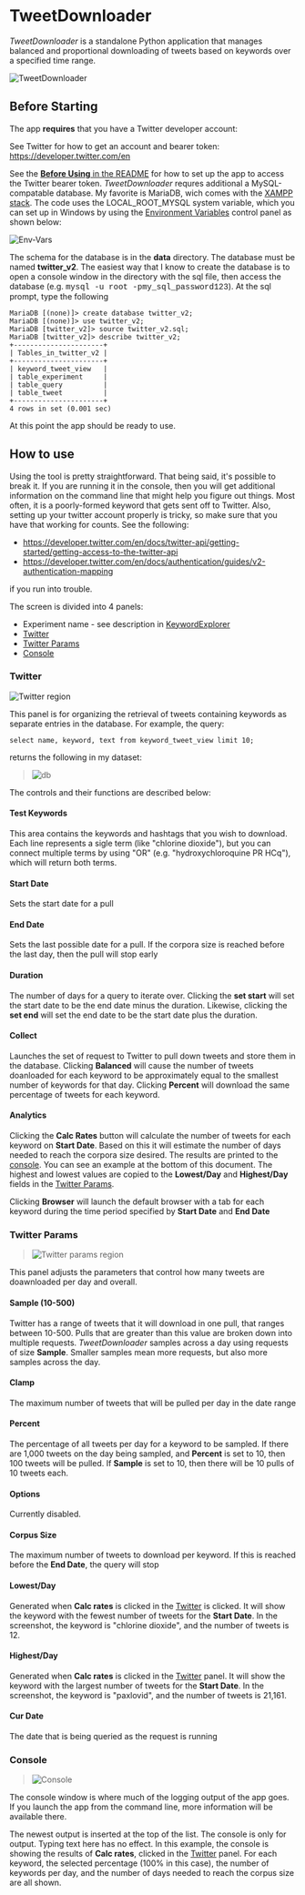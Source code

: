 # TweetDownloader

_TweetDownloader_ is a standalone Python application that manages balanced and proportional downloading of tweets based on keywords over a specified time range.

![TweetDownloader](../images/TweetDownloader.png)

## Before Starting
The app **requires** that you have a Twitter developer account:

See Twitter for how to get an account and bearer token: https://developer.twitter.com/en

See the [**Before Using** in the README](../README.md) for how to set up the app to access the Twitter bearer token.  _TweetDownloader_ requres additional a MySQL-compatable database. My favorite is MariaDB, wich comes with the [XAMPP stack](https://www.apachefriends.org/). The code uses the LOCAL_ROOT_MYSQL system variable, which you can set up in Windows by using the [Environment Variables](https://docs.oracle.com/en/database/oracle/machine-learning/oml4r/1.5.1/oread/creating-and-modifying-environment-variables-on-windows.html) control panel as shown below:

![Env-Vars](../images/mysql_env_variable.png)

The schema for the database is in the **data** directory. The database must be named **twitter_v2**. The easiest way that I know to create the database is to open a console window in the directory with the sql file, then access the database (e.g. <span style="font-family:Courier;">mysql -u root -pmy_sql_password123</span>). At the sql prompt, type the following

```
MariaDB [(none)]> create database twitter_v2;
MariaDB [(none)]> use twitter_v2;
MariaDB [twitter_v2]> source twitter_v2.sql;
MariaDB [twitter_v2]> describe twitter_v2;
+----------------------+
| Tables_in_twitter_v2 |
+----------------------+
| keyword_tweet_view   |
| table_experiment     |
| table_query          |
| table_tweet          |
+----------------------+
4 rows in set (0.001 sec)
```

At this point the app should be ready to use.

## How to use

Using the tool is pretty straightforward. That being said, it's possible to break it. If you are running it in the console, then you will get additional information on the command line that might help you figure out things. Most often, it is a poorly-formed keyword that gets sent off to Twitter. Also, setting up your twitter account properly is tricky, so make sure that you have that working for counts. See the following:

- https://developer.twitter.com/en/docs/twitter-api/getting-started/getting-access-to-the-twitter-api
- https://developer.twitter.com/en/docs/authentication/guides/v2-authentication-mapping

if you run into trouble.

The screen is divided into 4 panels:
- Experiment name - see description in [KeywordExplorer](../markup/KeywordExplorer.md)
- [Twitter](#twitter-panel)
- [Twitter Params](#twitter-params-panel)
- [Console](#console)

### Twitter <span id="twitter-region"/>
![Twitter region](../images/downloader_twitter.png)

This panel is for organizing the retrieval of tweets containing keywords as separate entries in the database. For example, the query:

```select name, keyword, text from keyword_tweet_view limit 10;```

returns the following in my dataset:

> ![db](../images/db.png)

The controls and their functions are described below:

#### Test Keywords
This area contains the keywords and hashtags that you wish to download. Each line represents a sigle term (like "chlorine dioxide"), but you can connect multiple terms by using "OR" (e.g. "hydroxychloroquine PR HCq"), which will return both terms. 
#### Start Date
Sets the start date for a pull
#### End Date
Sets the last possible date for a pull. If the corpora size is reached before the last day, then the pull will stop early
#### Duration
The number of days for a query to iterate over. Clicking the **set start** will set the start date to be the end date minus the duration. Likewise, clicking the **set end** will set the end date to be the start date plus the duration.
#### Collect
Launches the set of request to Twitter to pull down tweets and store them in the database. Clicking **Balanced** will cause the number of tweets doanloaded for each keyword to be approximately equal to the smallest number of keywords for that day. Clicking **Percent** will download the same percentage of tweets for each keyword.
#### Analytics
Clicking the **Calc Rates** button will calculate the number of tweets for each keyword on **Start Date**. Based on this it will estimate the number of days needed to reach the corpora size desired. The results are printed to the [console](#console). You can see an example at the bottom of this document. The highest and lowest values are copied to the **Lowest/Day** and **Highest/Day** fields in the [Twitter Params](#twitter-params-region).

Clicking **Browser** will launch the default browser with a tab for each keyword during the time period specified by **Start Date** and **End Date**

### Twitter Params <span id="twitter-params-region"/>
>![Twitter params region](../images/downloader_twitter_params.png)

This panel adjusts the parameters that control how many tweets are doawnloaded per day and overall.

#### Sample (10-500)
Twitter has a range of tweets that it will download in one pull, that ranges between 10-500. Pulls that are greater than this value are broken down into multiple requests. _TweetDownloader_ samples across a day using requests of size **Sample**. Smaller samples mean more requests, but also more samples across the day.
#### Clamp
The maximum number of tweets that will be pulled per day in the date range
#### Percent
The percentage of all tweets per day for a keyword to be sampled. If there are 1,000 tweets on the day being sampled, and **Percent** is set to 10, then 100 tweets will be pulled. If **Sample** is set to 10, then there will be 10 pulls of 10 tweets each.
#### Options
Currently disabled. 
#### Corpus Size
The maximum number of tweets to download per keyword. If this is reached before the **End Date**, the query will stop
#### Lowest/Day
Generated when **Calc rates** is clicked in the [Twitter](#twitter-region) is clicked. It will show the keyword with the fewest number of tweets for the **Start Date**. In the screenshot, the keyword is "chlorine dioxide", and the number of tweets is 12.
#### Highest/Day
Generated when **Calc rates** is clicked in the [Twitter](#twitter-region) panel. It will show the keyword with the largest number of tweets for the **Start Date**. In the screenshot, the keyword is "paxlovid", and the number of tweets is 21,161.
#### Cur Date
The date that is being queried as the request is running

### Console <span id="console"/>
>![Console](../images/downloader_console.png)

The console window is where much of the logging output of the app goes. If you launch the app from the command line, more information will be available there.

The newest output is inserted at the top of the list. The console is only for output. Typing text here has no effect. In this example, the console is showing the results of **Calc rates**, clicked in the [Twitter](#twitter-region) panel. For each keyword, the selected percentage (100% in this case), the number of keywords per day, and the number of days needed to reach the corpus size are all shown.
